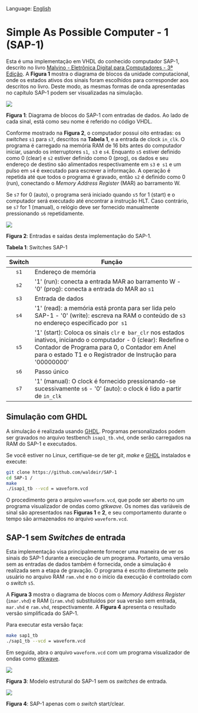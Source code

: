 Language: [English](https://github.com/waldeir/SAP-1)

# Simple As Possible Computer - 1 (SAP-1)

Esta é uma implementação em VHDL do conhecido computador SAP-1, descrito no
livro [Malvino - Eletrônica Digital para Computadores - 3ª Edição][livro]. A
**Figura 1** mostra o diagrama de blocos da unidade computacional, onde os
estados ativos dos sinais foram escolhidos para corresponder aos descritos no
livro. Deste modo, as mesmas formas de onda apresentadas no capítulo SAP-1
podem ser visualizadas na simulação.


![](images/isap1_block_diagram.png)

**Figura 1**: Diagrama de blocos do SAP-1 com entradas de dados.  Ao lado de
cada sinal, está como seu nome é referido no código VHDL.

Conforme mostrado na **Figura 2**, o computador possui oito entradas: os
*switches* `s1` para `s7`, descritos na **Tabela 1**, e a entrada de clock `in_clk`. O programa
é carregado na memória RAM de 16 bits antes do computador iniciar, usando
os interruptores `s1`,` s3` e `s4`. Enquanto `s5` estiver definido como 0
(clear) e `s2` estiver definido como 0 (prog), os dados e seu endereço de
destino são alimentados respectivamente em `s3` e` s1` e um pulso em `s4` é
executado para escrever a informação. A operação é repetida até que todos o
programa é gravado, então `s2` é definido como 0 (run), conectando o 
*Memory Address Register* (MAR) ao barramento W.

Se `s7` for 0 (auto), o programa será iniciado quando `s5` for 1
(start) e o computador será executado até encontrar a instrução HLT. Caso
contrário, se `s7` for 1 (manual), o relógio deve ser fornecido manualmente
pressionando `s6` repetidamente.


![](images/isap1_top_level.png)

**Figura 2**: Entradas e saídas desta implementação do SAP-1.

**Tabela 1**: Switches SAP-1

| Switch | Função |
|:-------------:| --------------- |
| `s1` | Endereço de memória |
| `s2` |'1' (run): conecta a entrada MAR ao barramento W - '0' (prog): conecta a entrada do MAR ao `s1` |
| `s3` | Entrada de dados |
| `s4` | '1' (read): a memória está pronta para ser lida pelo SAP-1 - '0' (write): escreva na RAM o conteúdo de `s3` no endereço especificado por` s1` |
| `s5` | '1' (start): Coloca os sinais `clr` e` bar_clr` nos estados inativos, iniciando o computador - 0 (clear): Redefine o Contador de Programa para 0, o Contador em Anel  para o estado T1 e o Registrador de Instrução para '00000000' |
| `s6` | Passo único |
| `s7` | '1' (manual): O clock é fornecido pressionando-se sucessivamente `s6` - '0' (auto): o clock é lido a partir de `in_clk` |




## Simulação com GHDL

A simulação é realizada usando [GHDL][ghdl].  Programas personalizados podem
ser gravados no arquivo testbench `isap1_tb.vhd`, onde serão carregados na RAM
do SAP-1 e executados.

Se você estiver no Linux, certifique-se de ter *git*, *make* e [GHDL][ghdl]
instalados e execute:

```bash
git clone https://github.com/waldeir/SAP-1
cd SAP-1 /
make
./isap1_tb --vcd = waveform.vcd
```

O procedimento gera o arquivo `waveform.vcd`, que pode ser aberto no
um programa visualizador de ondas como *gtkwave*. Os nomes das variáveis de sinal são apresentados nas 
**Figuras 1** e **2**, e seu comportamento durante o tempo são armazenados no arquivo
`waveform.vcd`.


## SAP-1 sem *Switches* de entrada

Esta implementação visa principalmente fornecer uma maneira de ver os sinais do
SAP-1 durante a execução de um programa. Portanto, uma versão sem as entradas
de dados também é fornecida, onde a simulação é realizada sem a etapa de
gravação. O programa é escrito diretamente pelo usuário no arquivo RAM
`ram.vhd` e no o início da execução é controlado com o *switch* `s5`.

A **Figura 3** mostra o diagrama de blocos com o *Memory Address Register*
(`imar.vhd`) e RAM (`iram.vhd`) substituídos por sua versão sem entrada,
`mar.vhd` e `ram.vhd`, respectivamente. A **Figura 4** apresenta o resultado
versão simplificada do SAP-1.

Para executar esta versão faça:

```bash
make sap1_tb
./sap1_tb --vcd = waveform.vcd
``` 

Em seguida, abra o arquivo `waveform.vcd` com um programa visualizador de ondas como [gtkwave][gtkwave].


![](images/block_diagram_sap1.png)

**Figura 3**: Modelo estrutural do SAP-1 sem os *switches* de entrada.

![](images/sap1_top_level.png)

**Figura 4**: SAP-1 apenas com o *switch* start/clear.

[gtkwave]:http://gtkwave.sourceforge.net/ "Visualizador de ondas"

[livro]:https://www.amazon.com/Digital-Computer-Electronics-Albert-Malvino/dp/0028005945 "https://www.amazon.com/Digital-Computer-Electronics-Albert-Malvino/dp/ 0028005945 "

[ghdl]:http://ghdl.free.fr/ "simulador VHDL"


